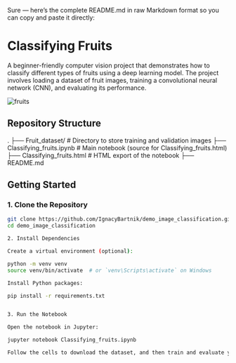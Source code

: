 Sure — here’s the complete README.md in raw Markdown format so you can copy and paste it directly:

# Classifying Fruits

A beginner-friendly computer vision project that demonstrates how to classify different types of fruits using a deep learning model. The project involves loading a dataset of fruit images, training a convolutional neural network (CNN), and evaluating its performance.

![fruits](https://upload.wikimedia.org/wikipedia/commons/3/36/Kyoho-grape.jpg)

## Repository Structure

.
├── Fruit_dataset/                # Directory to store training and validation images
├── Classifying_fruits.ipynb  # Main notebook (source for Classifying_fruits.html)
├── Classifying_fruits.html   # HTML export of the notebook
├── README.md

## Getting Started

### 1. Clone the Repository

```bash
git clone https://github.com/IgnacyBartnik/demo_image_classification.git
cd demo_image_classification

2. Install Dependencies

Create a virtual environment (optional):

python -m venv venv
source venv/bin/activate  # or `venv\Scripts\activate` on Windows

Install Python packages:

pip install -r requirements.txt


3. Run the Notebook

Open the notebook in Jupyter:

jupyter notebook Classifying_fruits.ipynb

Follow the cells to download the dataset, and then train and evaluate your model.

